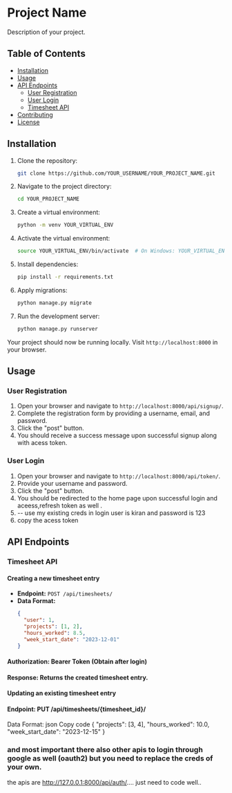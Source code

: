 # Project Name

Description of your project.

## Table of Contents

- [Installation](#installation)
- [Usage](#usage)
- [API Endpoints](#api-endpoints)
  - [User Registration](#user-registration)
  - [User Login](#user-login)
  - [Timesheet API](#timesheet-api)
- [Contributing](#contributing)
- [License](#license)

## Installation

1. Clone the repository:

    ```bash
    git clone https://github.com/YOUR_USERNAME/YOUR_PROJECT_NAME.git
    ```

2. Navigate to the project directory:

    ```bash
    cd YOUR_PROJECT_NAME
    ```

3. Create a virtual environment:

    ```bash
    python -m venv YOUR_VIRTUAL_ENV
    ```

4. Activate the virtual environment:

    ```bash
    source YOUR_VIRTUAL_ENV/bin/activate  # On Windows: YOUR_VIRTUAL_ENV\Scripts\activate
    ```

5. Install dependencies:

    ```bash
    pip install -r requirements.txt
    ```

6. Apply migrations:

    ```bash
    python manage.py migrate
    ```

7. Run the development server:

    ```bash
    python manage.py runserver
    ```

Your project should now be running locally. Visit `http://localhost:8000` in your browser.

## Usage

### User Registration

1. Open your browser and navigate to `http://localhost:8000/api/signup/`.
2. Complete the registration form by providing a username, email, and password.
3. Click the "post" button.
4. You should receive a success message upon successful signup along with acess token.

#### 

### User Login

1. Open your browser and navigate to `http://localhost:8000/api/token/`.
2. Provide your username and password.
3. Click the "post" button.
4. You should be redirected to the home page upon successful login and aceess,refresh token as well .
5. -- use my existing creds in login user is kiran and password is 123
6. copy the acess token 
## API Endpoints

### Timesheet API

#### Creating a new timesheet entry

- **Endpoint:** `POST /api/timesheets/`
- **Data Format:**
  ```json
  {
    "user": 1,
    "projects": [1, 2],
    "hours_worked": 8.5,
    "week_start_date": "2023-12-01"
  }
#### Authorization: Bearer Token (Obtain after login)
#### Response: Returns the created timesheet entry.
#### Updating an existing timesheet entry
#### Endpoint: PUT /api/timesheets/{timesheet_id}/
Data Format:
json
Copy code
{
  "projects": [3, 4],
  "hours_worked": 10.0,
  "week_start_date": "2023-12-15"
}

### and most important there also other apis to login through google as well (oauth2) but you need to replace the creds of your own.
the apis are http://127.0.0.1:8000/api/auth/.... just need to code well..
